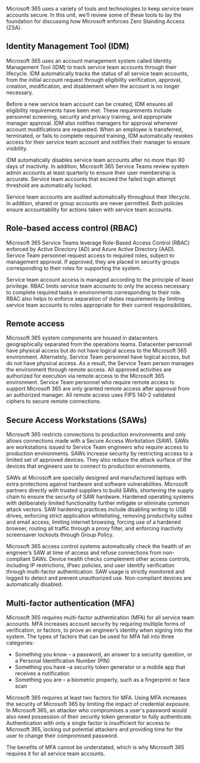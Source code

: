 Microsoft 365 uses a variety of tools and technologies to keep service team accounts secure. In this unit, we’ll review some of these tools to lay the foundation for discussing how Microsoft enforces Zero Standing Access (ZSA).

## Identity Management Tool (IDM) ##

Microsoft 365 uses an account management system called Identity Management Tool (IDM) to track service team accounts through their lifecycle. IDM automatically tracks the status of all service team accounts, from the initial account request through eligibility verification, approval, creation, modification, and disablement when the account is no longer necessary.

Before a new service team account can be created, IDM ensures all eligibility requirements have been met. These requirements include personnel screening, security and privacy training, and appropriate manager approval. IDM also notifies managers for approval whenever account modifications are requested. When an employee is transferred, terminated, or fails to complete required training, IDM automatically revokes access for their service team account and notifies their manager to ensure visibility.

IDM automatically disables service team accounts after no more than 90 days of inactivity. In addition, Microsoft 365 Service Teams review system admin accounts at least quarterly to ensure their user membership is accurate. Service team accounts that exceed the failed login attempt threshold are automatically locked.

Service team accounts are audited automatically throughout their lifecycle. In addition, shared or group accounts are never permitted. Both policies ensure accountability for actions taken with service team accounts.

## Role-based access control (RBAC) ##

Microsoft 365 Service Teams leverage Role-Based Access Control (RBAC) enforced by Active Directory (AD) and Azure Active Directory (AAD). Service Team personnel request access to required roles, subject to management approval. If approved, they are placed in security groups corresponding to their roles for supporting the system.

Service team account access is managed according to the principle of least privilege. RBAC limits service team accounts to only the access necessary to complete required tasks in environments corresponding to their role. RBAC also helps to enforce separation of duties requirements by limiting service team accounts to roles appropriate for their current responsibilities.

## Remote access ##

Microsoft 365 system components are housed in datacenters geographically separated from the operations teams. Datacenter personnel have physical access but do not have logical access to the Microsoft 365 environment. Alternately, Service Team personnel have logical access, but do not have physical access. As a result, the Service Team person manages the environment through remote access. All approved activities are authorized for execution via remote access to the Microsoft 365 environment. Service Team personnel who require remote access to support Microsoft 365 are only granted remote access after approval from an authorized manager. All remote access uses FIPS 140-2 validated ciphers to secure remote connections.

## Secure Access Workstations (SAWs) ##

Microsoft 365 restricts connections to production environments and only allows connections made with a Secure Access Workstation (SAW). SAWs are workstations issued to Service Team engineers who require access to production environments. SAWs increase security by restricting access to a limited set of approved devices. They also reduce the attack surface of the devices that engineers use to connect to production environments.

SAWs at Microsoft are specially designed and manufactured laptops with extra protections against hardware and software vulnerabilities. Microsoft partners directly with trusted suppliers to build SAWs, shortening the supply chain to ensure the security of SAW hardware. Hardened operating systems with deliberately limited functionality further mitigate or eliminate common attack vectors. SAW hardening practices include disabling writing to USB drives, enforcing strict application whitelisting, removing productivity suites and email access, limiting internet browsing, forcing use of a hardened browser, routing all traffic through a proxy filter, and enforcing inactivity screensaver lockouts through Group Policy.

Microsoft 365 access control systems automatically check the health of an engineer’s SAW at time of access and refuse connections from non-compliant SAWs. Device health checks complement other access controls, including IP restrictions, IPsec policies, and user identify verification through multi-factor authentication. SAW usage is strictly monitored and logged to detect and prevent unauthorized use. Non-compliant devices are automatically disabled.

## Multi-factor authentication (MFA) ##

Microsoft 365 requires multi-factor authentication (MFA) for all service team accounts. MFA increases account security by requiring multiple forms of verification, or factors, to prove an engineer’s identity when signing into the system. The types of factors that can be used for MFA fall into three categories:

- Something you know – a password, an answer to a security question, or a Personal Identification Number (PIN)
- Something you have –a security token generator or a mobile app that receives a notification
- Something you are – a biometric property, such as a fingerprint or face scan

Microsoft 365 requires at least two factors for MFA. Using MFA increases the security of Microsoft 365 by limiting the impact of credential exposure. In Microsoft 365, an attacker who compromises a user's password would also need possession of their security token generator to fully authenticate. Authentication with only a single factor is insufficient for access to Microsoft 365, locking out potential attackers and providing time for the user to change their compromised password.

The benefits of MFA cannot be understated, which is why Microsoft 365 requires it for all service team accounts.
